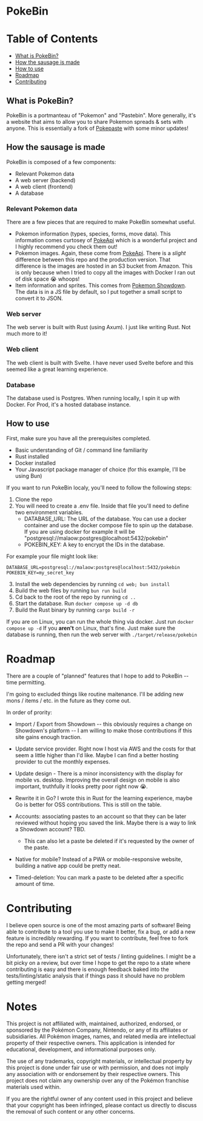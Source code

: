 # PokeBin

# Table of Contents

- [What is PokeBin?](#what-is-pokebin)
- [How the sausage is made](#how-the-sausage-is-made)
- [How to use](#how-to-use)
- [Roadmap](#roadmap)
- [Contributing](#contributing)

## What is PokeBin?
PokeBin is a portmanteau of "Pokemon" and "Pastebin". More generally, it's a website that aims
to allow you to share Pokemon spreads & sets with anyone. This is essentially a fork of [Pokepaste](https://github.com/felixphew/pokepaste)
with some minor updates!


## How the sausage is made
PokeBin is composed of a few components:
- Relevant Pokemon data
- A web server (backend)
- A web client (frontend)
- A database

### Relevant Pokemon data
There are a few pieces that are required to make PokeBin somewhat useful.

- Pokemon information (types, species, forms, move data). This information comes curtosey of [PokeApi](https://pokeapi.co/)
which is a wonderful project and I highly recommend you check them out!
- Pokemon images. Again, these come from [PokeApi](https://pokeapi.co/). There is a *slight* difference between this repo and 
the production version. That difference is the images are hosted in an S3 bucket from Amazon. This is only because when I tried to copy
all the images with Docker I ran out of disk space 😭 whoops!
- Item information and sprites. This comes from [Pokemon Showdown](https://pokemonshowdown.com/). The data is in a JS file by default, so 
I put together a small script to convert it to JSON.

### Web server
The web server is built with Rust (using Axum). I just like writing Rust. Not much more to it!

### Web client
The web client is built with Svelte. I have never used Svelte before and this seemed 
like a great learning experience.

### Database
The database used is Postgres. When running locally, I spin it up with Docker. For Prod, it's a hosted database instance.


## How to use
First, make sure you have all the prerequisites completed.
- Basic understanding of Git / command line familiarity
- Rust installed
- Docker installed
- Your Javascript package manager of choice (for this example, I'll be using Bun)


If you want to run PokeBin localy, you'll need to follow the following steps:

1. Clone the repo
2. You will need to create a .env file. Inside that file you'll need to define two environment variables.
    - DATABASE_URL: The URL of the database. You can use a docker container and use the docker compose file to spin up the database. If you are using docker for example it will be "postgresql://malaow:postgres@localhost:5432/pokebin"
    - POKEBIN_KEY: A key to encrypt the IDs in the database.

For example your file might look like:
```
DATABASE_URL=postgresql://malaow:postgres@localhost:5432/pokebin
POKEBIN_KEY=my_secret_key
```
3. Install the web dependencies by running `cd web; bun install`
4. Build the web files by running `bun run build`
5. Cd back to the root of the repo by running `cd ..`
6. Start the database. Run `docker compose up -d db`
7. Build the Rust binary by running `cargo build -r`

If you are on Linux, you can run the whole thing via docker. Just run `docker compose up -d`
If you **aren't** on Linux, that's fine. Just make sure the database is running, then run the web server with `./target/release/pokebin`

# Roadmap
There are a couple of "planned" features that I hope to add to PokeBin -- time permitting.

I'm going to excluded things like routine maitenance. I'll be adding new mons / items / etc. in the future as they come out.

In order of prority:

- Import / Export from Showdown -- this obviously requires a change on Showdown's platform -- I am willing to make those contributions if this site gains enough traction.

- Update service provider. Right now I host via AWS and the costs for that seem a little higher than I'd like. Maybe I can find a better hosting provider to cut the monthly expenses.

- Update design - There is a minor inconsistency with the display for mobile vs. desktop. Improving the overall design on mobile
is also important, truthfully it looks pretty poor right now 😭.

- Rewrite it in Go? I wrote this in Rust for the learning experience, maybe Go is better for OSS contributions. This is still on the table.

- Accounts: associating pastes to an account so that they can be later reviewed without hoping you saved the link. Maybe there is a way to link a Showdown account? TBD.
    - This can also let a paste be deleted if it's requested by the owner of the paste.

- Native for mobile? Instead of a PWA or mobile-responsive website, building a native app could be pretty neat.

- Timed-deletion: You can mark a paste to be deleted after a specific amount of time.


# Contributing
I believe open source is one of the most amazing parts of software! Being able to contribute to a tool you use to make it better, fix a bug, or add a new feature is incredibly rewarding.
If you want to contribute, feel free to fork the repo and send a PR with your changes!

Unfortunately, there isn't a strict set of tests / linting guidelines. I might be a bit picky on a review, but over time I hope to get the repo to a state where 
contributing is easy and there is enough feedback baked into the tests/linting/static analysis that if things pass it should have no problem getting merged!

# Notes
This project is not affiliated with, maintained, authorized, endorsed, or sponsored by the Pokémon Company, Nintendo, or any of its affiliates or subsidiaries.
All Pokémon images, names, and related media are intellectual property of their respective owners. This application is intended for educational, development,
and informational purposes only.

The use of any trademarks, copyright materials, or intellectual property by this project is done under fair use or with permission, and does not imply
any association with or endorsement by their respective owners. This project does not claim any ownership over any of the Pokémon franchise materials used within.

If you are the rightful owner of any content used in this project and believe that your copyright has been infringed, please contact us directly
to discuss the removal of such content or any other concerns.
